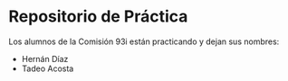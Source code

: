 # Repositorio de Práctica

Los alumnos de la Comisión 93i están practicando y dejan sus nombres:

- Hernán Díaz
- Tadeo Acosta